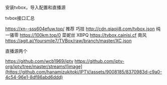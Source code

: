 安装tvbox，导入配置和直播源

tvbox接口汇总


https://xn--sss604efuw.top/
推荐
巧技
http://cdn.qiaoji8.com/tvbox.json
纯一骚零
https://100km.top/0
菜妮丝 XBPQ
https://tvbox.cainisi.cf
南风
https://agit.ai/Yoursmile7/TVBox/raw/branch/master/XC.json


直播源两个

https://github.com/wcb1969/iptv
https://github.com/iptv-org/iptv/tree/master/streams![image](https://github.com/hanamizukitoki/IPTV/assets/9008185/8370983d-c9a0-4c54-96e1-8df86abd6ddd)
